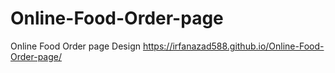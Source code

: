 # Online-Food-Order-page
Online Food Order page Design
https://irfanazad588.github.io/Online-Food-Order-page/
